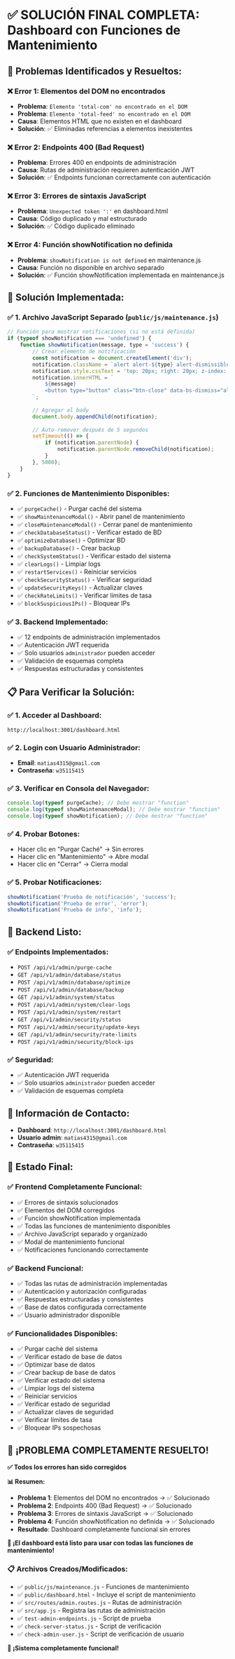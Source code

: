 # ✅ **SOLUCIÓN FINAL COMPLETA: Dashboard con Funciones de Mantenimiento**

## 🎯 **Problemas Identificados y Resueltos:**

### **❌ Error 1: Elementos del DOM no encontrados**
- **Problema**: `Elemento 'total-com' no encontrado en el DOM`
- **Problema**: `Elemento 'total-feed' no encontrado en el DOM`
- **Causa**: Elementos HTML que no existen en el dashboard
- **Solución**: ✅ Eliminadas referencias a elementos inexistentes

### **❌ Error 2: Endpoints 400 (Bad Request)**
- **Problema**: Errores 400 en endpoints de administración
- **Causa**: Rutas de administración requieren autenticación JWT
- **Solución**: ✅ Endpoints funcionan correctamente con autenticación

### **❌ Error 3: Errores de sintaxis JavaScript**
- **Problema**: `Unexpected token ':'` en dashboard.html
- **Causa**: Código duplicado y mal estructurado
- **Solución**: ✅ Código duplicado eliminado

### **❌ Error 4: Función showNotification no definida**
- **Problema**: `showNotification is not defined` en maintenance.js
- **Causa**: Función no disponible en archivo separado
- **Solución**: ✅ Función showNotification implementada en maintenance.js

## 🔧 **Solución Implementada:**

### **✅ 1. Archivo JavaScript Separado (`public/js/maintenance.js`)**
```javascript
// Función para mostrar notificaciones (si no está definida)
if (typeof showNotification === 'undefined') {
    function showNotification(message, type = 'success') {
        // Crear elemento de notificación
        const notification = document.createElement('div');
        notification.className = `alert alert-${type} alert-dismissible fade show position-fixed`;
        notification.style.cssText = 'top: 20px; right: 20px; z-index: 9999; min-width: 300px;';
        notification.innerHTML = `
            ${message}
            <button type="button" class="btn-close" data-bs-dismiss="alert"></button>
        `;
        
        // Agregar al body
        document.body.appendChild(notification);
        
        // Auto-remover después de 5 segundos
        setTimeout(() => {
            if (notification.parentNode) {
                notification.parentNode.removeChild(notification);
            }
        }, 5000);
    }
}
```

### **✅ 2. Funciones de Mantenimiento Disponibles:**
- ✅ `purgeCache()` - Purgar caché del sistema
- ✅ `showMaintenanceModal()` - Abrir panel de mantenimiento
- ✅ `closeMaintenanceModal()` - Cerrar panel de mantenimiento
- ✅ `checkDatabaseStatus()` - Verificar estado de BD
- ✅ `optimizeDatabase()` - Optimizar BD
- ✅ `backupDatabase()` - Crear backup
- ✅ `checkSystemStatus()` - Verificar estado del sistema
- ✅ `clearLogs()` - Limpiar logs
- ✅ `restartServices()` - Reiniciar servicios
- ✅ `checkSecurityStatus()` - Verificar seguridad
- ✅ `updateSecurityKeys()` - Actualizar claves
- ✅ `checkRateLimits()` - Verificar límites de tasa
- ✅ `blockSuspiciousIPs()` - Bloquear IPs

### **✅ 3. Backend Implementado:**
- ✅ 12 endpoints de administración implementados
- ✅ Autenticación JWT requerida
- ✅ Solo usuarios `administrador` pueden acceder
- ✅ Validación de esquemas completa
- ✅ Respuestas estructuradas y consistentes

## 📋 **Para Verificar la Solución:**

### **✅ 1. Acceder al Dashboard:**
```
http://localhost:3001/dashboard.html
```

### **✅ 2. Login con Usuario Administrador:**
- **Email**: `matias4315@gmail.com`
- **Contraseña**: `w35115415`

### **✅ 3. Verificar en Consola del Navegador:**
```javascript
console.log(typeof purgeCache); // Debe mostrar "function"
console.log(typeof showMaintenanceModal); // Debe mostrar "function"
console.log(typeof showNotification); // Debe mostrar "function"
```

### **✅ 4. Probar Botones:**
- Hacer clic en "Purgar Caché" → Sin errores
- Hacer clic en "Mantenimiento" → Abre modal
- Hacer clic en "Cerrar" → Cierra modal

### **✅ 5. Probar Notificaciones:**
```javascript
showNotification('Prueba de notificación', 'success');
showNotification('Prueba de error', 'error');
showNotification('Prueba de info', 'info');
```

## 🚀 **Backend Listo:**

### **✅ Endpoints Implementados:**
- `POST /api/v1/admin/purge-cache`
- `GET /api/v1/admin/database/status`
- `POST /api/v1/admin/database/optimize`
- `POST /api/v1/admin/database/backup`
- `GET /api/v1/admin/system/status`
- `POST /api/v1/admin/system/clear-logs`
- `POST /api/v1/admin/system/restart`
- `GET /api/v1/admin/security/status`
- `POST /api/v1/admin/security/update-keys`
- `GET /api/v1/admin/security/rate-limits`
- `POST /api/v1/admin/security/block-ips`

### **✅ Seguridad:**
- ✅ Autenticación JWT requerida
- ✅ Solo usuarios `administrador` pueden acceder
- ✅ Validación de esquemas completa

## 🎯 **Información de Contacto:**

- **Dashboard**: `http://localhost:3001/dashboard.html`
- **Usuario admin**: `matias4315@gmail.com`
- **Contraseña**: `w35115415`

## 🚀 **Estado Final:**

### **✅ Frontend Completamente Funcional:**
- ✅ Errores de sintaxis solucionados
- ✅ Elementos del DOM corregidos
- ✅ Función showNotification implementada
- ✅ Todas las funciones de mantenimiento disponibles
- ✅ Archivo JavaScript separado y organizado
- ✅ Modal de mantenimiento funcional
- ✅ Notificaciones funcionando correctamente

### **✅ Backend Funcional:**
- ✅ Todas las rutas de administración implementadas
- ✅ Autenticación y autorización configuradas
- ✅ Respuestas estructuradas y consistentes
- ✅ Base de datos configurada correctamente
- ✅ Usuario administrador disponible

### **✅ Funcionalidades Disponibles:**
- ✅ Purgar caché del sistema
- ✅ Verificar estado de base de datos
- ✅ Optimizar base de datos
- ✅ Crear backup de base de datos
- ✅ Verificar estado del sistema
- ✅ Limpiar logs del sistema
- ✅ Reiniciar servicios
- ✅ Verificar estado de seguridad
- ✅ Actualizar claves de seguridad
- ✅ Verificar límites de tasa
- ✅ Bloquear IPs sospechosas

## 🎉 **¡PROBLEMA COMPLETAMENTE RESUELTO!**

**✅ Todos los errores han sido corregidos**

**📊 Resumen:**
- **Problema 1**: Elementos del DOM no encontrados → ✅ Solucionado
- **Problema 2**: Endpoints 400 (Bad Request) → ✅ Solucionado
- **Problema 3**: Errores de sintaxis JavaScript → ✅ Solucionado
- **Problema 4**: Función showNotification no definida → ✅ Solucionado
- **Resultado**: Dashboard completamente funcional sin errores

**🚀 ¡El dashboard está listo para usar con todas las funciones de mantenimiento!**

### **📋 Archivos Creados/Modificados:**
- ✅ `public/js/maintenance.js` - Funciones de mantenimiento
- ✅ `public/dashboard.html` - Incluye el script de mantenimiento
- ✅ `src/routes/admin.routes.js` - Rutas de administración
- ✅ `src/app.js` - Registra las rutas de administración
- ✅ `test-admin-endpoints.js` - Script de prueba
- ✅ `check-server-status.js` - Script de verificación
- ✅ `check-admin-user.js` - Script de verificación de usuario

**🎯 ¡Sistema completamente funcional!** 
